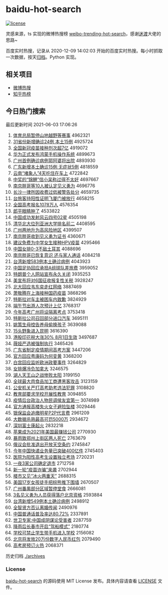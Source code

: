 # baidu-hot-search

[![license](https://img.shields.io/github/license/Arrackisarookie/baidu-hot-search)](https://github.com/Arrackisarookie/baidu-hot-search/blob/master/LICENSE)

灵感来源，ts 实现的微博热搜榜 [weibo-trending-hot-search](https://github.com/justjavac/weibo-trending-hot-search)，感谢[迷渡](https://github.com/justjavac)大佬的思路~

百度实时热搜，记录从 2020-12-09 14:02:03 开始的百度实时热搜。每小时抓取一次数据，按天[归档](./archives)。Python 实现。

## 相关项目
+ [微博热搜](https://github.com/Arrackisarookie/weibo-hot-search)
+ [知乎热榜](https://github.com/Arrackisarookie/zhihu-top-search)

## 今日热门搜索

<!-- Rank Begin -->

最后更新时间 2021-06-03 17:06:26

1. [体育总局暂停山地越野等赛事](http://www.baidu.com/baidu?cl=3&tn=SE_baiduhomet8_jmjb7mjw&rsv_dl=fyb_top&fr=top1000&wd=%CC%E5%D3%FD%D7%DC%BE%D6%D4%DD%CD%A3%C9%BD%B5%D8%D4%BD%D2%B0%B5%C8%C8%FC%CA%C2) 4962321
1. [31省份新增确诊24例 本土15例](http://www.baidu.com/baidu?cl=3&tn=SE_baiduhomet8_jmjb7mjw&rsv_dl=fyb_top&fr=top1000&wd=31%CA%A1%B7%DD%D0%C2%D4%F6%C8%B7%D5%EF24%C0%FD%20%B1%BE%CD%C115%C0%FD) 4925724
1. [全国新冠疫苗接种剂次超7亿](http://www.baidu.com/baidu?cl=3&tn=SE_baiduhomet8_jmjb7mjw&rsv_dl=fyb_top&fr=top1000&wd=%C8%AB%B9%FA%D0%C2%B9%DA%D2%DF%C3%E7%BD%D3%D6%D6%BC%C1%B4%CE%B3%AC7%D2%DA) 4919072
1. [华为正式发布鸿蒙手机操作系统](http://www.baidu.com/baidu?cl=3&tn=SE_baiduhomet8_jmjb7mjw&rsv_dl=fyb_top&fr=top1000&wd=%BB%AA%CE%AA%D5%FD%CA%BD%B7%A2%B2%BC%BA%E8%C3%C9%CA%D6%BB%FA%B2%D9%D7%F7%CF%B5%CD%B3) 4899673
1. [广州首例确诊病例郭阿婆将出院](http://www.baidu.com/baidu?cl=3&tn=SE_baiduhomet8_jmjb7mjw&rsv_dl=fyb_top&fr=top1000&wd=%B9%E3%D6%DD%CA%D7%C0%FD%C8%B7%D5%EF%B2%A1%C0%FD%B9%F9%B0%A2%C6%C5%BD%AB%B3%F6%D4%BA) 4893930
1. [广东新增本土确诊15例 无症状5例](http://www.baidu.com/baidu?cl=3&tn=SE_baiduhomet8_jmjb7mjw&rsv_dl=fyb_top&fr=top1000&wd=%B9%E3%B6%AB%D0%C2%D4%F6%B1%BE%CD%C1%C8%B7%D5%EF15%C0%FD%20%CE%DE%D6%A2%D7%B45%C0%FD) 4818559
1. [云南“堵象人”4天吃住在车上](http://www.baidu.com/baidu?cl=3&tn=SE_baiduhomet8_jmjb7mjw&rsv_dl=fyb_top&fr=top1000&wd=%D4%C6%C4%CF%A1%B0%B6%C2%CF%F3%C8%CB%A1%B14%CC%EC%B3%D4%D7%A1%D4%DA%B3%B5%C9%CF) 4722842
1. [中奖的“锦鲤”信小呆称过得不太好](http://www.baidu.com/baidu?cl=3&tn=SE_baiduhomet8_jmjb7mjw&rsv_dl=fyb_top&fr=top1000&wd=%D6%D0%BD%B1%B5%C4%A1%B0%BD%F5%C0%F0%A1%B1%D0%C5%D0%A1%B4%F4%B3%C6%B9%FD%B5%C3%B2%BB%CC%AB%BA%C3) 4697667
1. [南京胖哥等10人被认定见义勇为](http://www.baidu.com/baidu?cl=3&tn=SE_baiduhomet8_jmjb7mjw&rsv_dl=fyb_top&fr=top1000&wd=%C4%CF%BE%A9%C5%D6%B8%E7%B5%C810%C8%CB%B1%BB%C8%CF%B6%A8%BC%FB%D2%E5%D3%C2%CE%AA) 4696776
1. [长沙一律所因收费过低被警告处分](http://www.baidu.com/baidu?cl=3&tn=SE_baiduhomet8_jmjb7mjw&rsv_dl=fyb_top&fr=top1000&wd=%B3%A4%C9%B3%D2%BB%C2%C9%CB%F9%D2%F2%CA%D5%B7%D1%B9%FD%B5%CD%B1%BB%BE%AF%B8%E6%B4%A6%B7%D6) 4659735
1. [台旅客持阳性证明飞厦门被放行](http://www.baidu.com/baidu?cl=3&tn=SE_baiduhomet8_jmjb7mjw&rsv_dl=fyb_top&fr=top1000&wd=%CC%A8%C2%C3%BF%CD%B3%D6%D1%F4%D0%D4%D6%A4%C3%F7%B7%C9%CF%C3%C3%C5%B1%BB%B7%C5%D0%D0) 4658215
1. [全国高考报名1078万人](http://www.baidu.com/baidu?cl=3&tn=SE_baiduhomet8_jmjb7mjw&rsv_dl=fyb_top&fr=top1000&wd=%C8%AB%B9%FA%B8%DF%BF%BC%B1%A8%C3%FB1078%CD%F2%C8%CB) 4576354
1. [郎平眼睛肿了](http://www.baidu.com/baidu?cl=3&tn=SE_baiduhomet8_jmjb7mjw&rsv_dl=fyb_top&fr=top1000&wd=%C0%C9%C6%BD%D1%DB%BE%A6%D6%D7%C1%CB) 4533822
1. [中国成功发射风云四号02星](http://www.baidu.com/baidu?cl=3&tn=SE_baiduhomet8_jmjb7mjw&rsv_dl=fyb_top&fr=top1000&wd=%D6%D0%B9%FA%B3%C9%B9%A6%B7%A2%C9%E4%B7%E7%D4%C6%CB%C4%BA%C502%D0%C7) 4505198
1. [清华北大位列亚洲大学排名前二](http://www.baidu.com/baidu?cl=3&tn=SE_baiduhomet8_jmjb7mjw&rsv_dl=fyb_top&fr=top1000&wd=%C7%E5%BB%AA%B1%B1%B4%F3%CE%BB%C1%D0%D1%C7%D6%DE%B4%F3%D1%A7%C5%C5%C3%FB%C7%B0%B6%FE) 4408595
1. [广州两地升为高风险地区](http://www.baidu.com/baidu?cl=3&tn=SE_baiduhomet8_jmjb7mjw&rsv_dl=fyb_top&fr=top1000&wd=%B9%E3%D6%DD%C1%BD%B5%D8%C9%FD%CE%AA%B8%DF%B7%E7%CF%D5%B5%D8%C7%F8) 4399507
1. [南京胖哥收到见义勇为证书](http://www.baidu.com/baidu?cl=3&tn=SE_baiduhomet8_jmjb7mjw&rsv_dl=fyb_top&fr=top1000&wd=%C4%CF%BE%A9%C5%D6%B8%E7%CA%D5%B5%BD%BC%FB%D2%E5%D3%C2%CE%AA%D6%A4%CA%E9) 4360671
1. [建议免费为中学女生接种HPV疫苗](http://www.baidu.com/baidu?cl=3&tn=SE_baiduhomet8_jmjb7mjw&rsv_dl=fyb_top&fr=top1000&wd=%BD%A8%D2%E9%C3%E2%B7%D1%CE%AA%D6%D0%D1%A7%C5%AE%C9%FA%BD%D3%D6%D6HPV%D2%DF%C3%E7) 4295466
1. [中国女排0-3不敌土耳其](http://www.baidu.com/baidu?cl=3&tn=SE_baiduhomet8_jmjb7mjw&rsv_dl=fyb_top&fr=top1000&wd=%D6%D0%B9%FA%C5%AE%C5%C50-3%B2%BB%B5%D0%CD%C1%B6%FA%C6%E4) 4088696
1. [南京胖哥已恢复意识 还与家人通话](http://www.baidu.com/baidu?cl=3&tn=SE_baiduhomet8_jmjb7mjw&rsv_dl=fyb_top&fr=top1000&wd=%C4%CF%BE%A9%C5%D6%B8%E7%D2%D1%BB%D6%B8%B4%D2%E2%CA%B6%20%BB%B9%D3%EB%BC%D2%C8%CB%CD%A8%BB%B0) 4084218
1. [台湾新增583例本土确诊病例](http://www.baidu.com/baidu?cl=3&tn=SE_baiduhomet8_jmjb7mjw&rsv_dl=fyb_top&fr=top1000&wd=%CC%A8%CD%E5%D0%C2%D4%F6583%C0%FD%B1%BE%CD%C1%C8%B7%D5%EF%B2%A1%C0%FD) 4043923
1. [中国足协回应承担A组球队差旅费](http://www.baidu.com/baidu?cl=3&tn=SE_baiduhomet8_jmjb7mjw&rsv_dl=fyb_top&fr=top1000&wd=%D6%D0%B9%FA%D7%E3%D0%AD%BB%D8%D3%A6%B3%D0%B5%A3A%D7%E9%C7%F2%B6%D3%B2%EE%C2%C3%B7%D1) 3959052
1. [特朗普个人网站宣布永久关闭](http://www.baidu.com/baidu?cl=3&tn=SE_baiduhomet8_jmjb7mjw&rsv_dl=fyb_top&fr=top1000&wd=%CC%D8%C0%CA%C6%D5%B8%F6%C8%CB%CD%F8%D5%BE%D0%FB%B2%BC%D3%C0%BE%C3%B9%D8%B1%D5) 3935253
1. [美宣布将对6国征收报复性关税](http://www.baidu.com/baidu?cl=3&tn=SE_baiduhomet8_jmjb7mjw&rsv_dl=fyb_top&fr=top1000&wd=%C3%C0%D0%FB%B2%BC%BD%AB%B6%D46%B9%FA%D5%F7%CA%D5%B1%A8%B8%B4%D0%D4%B9%D8%CB%B0) 3928247
1. [北大回应韦东奕走红网络](http://www.baidu.com/baidu?cl=3&tn=SE_baiduhomet8_jmjb7mjw&rsv_dl=fyb_top&fr=top1000&wd=%B1%B1%B4%F3%BB%D8%D3%A6%CE%A4%B6%AB%DE%C8%D7%DF%BA%EC%CD%F8%C2%E7) 3887469
1. [萧敬腾在上海接种国药疫苗](http://www.baidu.com/baidu?cl=3&tn=SE_baiduhomet8_jmjb7mjw&rsv_dl=fyb_top&fr=top1000&wd=%CF%F4%BE%B4%CC%DA%D4%DA%C9%CF%BA%A3%BD%D3%D6%D6%B9%FA%D2%A9%D2%DF%C3%E7) 3868296
1. [特斯拉对车主被困车内致歉](http://www.baidu.com/baidu?cl=3&tn=SE_baiduhomet8_jmjb7mjw&rsv_dl=fyb_top&fr=top1000&wd=%CC%D8%CB%B9%C0%AD%B6%D4%B3%B5%D6%F7%B1%BB%C0%A7%B3%B5%C4%DA%D6%C2%C7%B8) 3824929
1. [端午节出游人次预计上亿](http://www.baidu.com/baidu?cl=3&tn=SE_baiduhomet8_jmjb7mjw&rsv_dl=fyb_top&fr=top1000&wd=%B6%CB%CE%E7%BD%DA%B3%F6%D3%CE%C8%CB%B4%CE%D4%A4%BC%C6%C9%CF%D2%DA) 3768317
1. [今年高考广州将设隔离考点](http://www.baidu.com/baidu?cl=3&tn=SE_baiduhomet8_jmjb7mjw&rsv_dl=fyb_top&fr=top1000&wd=%BD%F1%C4%EA%B8%DF%BF%BC%B9%E3%D6%DD%BD%AB%C9%E8%B8%F4%C0%EB%BF%BC%B5%E3) 3753418
1. [特斯拉公司召回部分进口汽车](http://www.baidu.com/baidu?cl=3&tn=SE_baiduhomet8_jmjb7mjw&rsv_dl=fyb_top&fr=top1000&wd=%CC%D8%CB%B9%C0%AD%B9%AB%CB%BE%D5%D9%BB%D8%B2%BF%B7%D6%BD%F8%BF%DA%C6%FB%B3%B5) 3695111
1. [姚策生母控告养母偷换孩子](http://www.baidu.com/baidu?cl=3&tn=SE_baiduhomet8_jmjb7mjw&rsv_dl=fyb_top&fr=top1000&wd=%D2%A6%B2%DF%C9%FA%C4%B8%BF%D8%B8%E6%D1%F8%C4%B8%CD%B5%BB%BB%BA%A2%D7%D3) 3639088
1. [15头野象进入昆明](http://www.baidu.com/baidu?cl=3&tn=SE_baiduhomet8_jmjb7mjw&rsv_dl=fyb_top&fr=top1000&wd=15%CD%B7%D2%B0%CF%F3%BD%F8%C8%EB%C0%A5%C3%F7) 3616390
1. [港股印花税大涨30% 8月1日生效](http://www.baidu.com/baidu?cl=3&tn=SE_baiduhomet8_jmjb7mjw&rsv_dl=fyb_top&fr=top1000&wd=%B8%DB%B9%C9%D3%A1%BB%A8%CB%B0%B4%F3%D5%C730%25%208%D4%C21%C8%D5%C9%FA%D0%A7) 3497687
1. [薇娅严选被强制执行](http://www.baidu.com/baidu?cl=3&tn=SE_baiduhomet8_jmjb7mjw&rsv_dl=fyb_top&fr=top1000&wd=%DE%B1%E6%AB%D1%CF%D1%A1%B1%BB%C7%BF%D6%C6%D6%B4%D0%D0) 3465426
1. [广东省制定疫情期间高考方案](http://www.baidu.com/baidu?cl=3&tn=SE_baiduhomet8_jmjb7mjw&rsv_dl=fyb_top&fr=top1000&wd=%B9%E3%B6%AB%CA%A1%D6%C6%B6%A8%D2%DF%C7%E9%C6%DA%BC%E4%B8%DF%BF%BC%B7%BD%B0%B8) 3447206
1. [官方回应粤康码为何变黄](http://www.baidu.com/baidu?cl=3&tn=SE_baiduhomet8_jmjb7mjw&rsv_dl=fyb_top&fr=top1000&wd=%B9%D9%B7%BD%BB%D8%D3%A6%D4%C1%BF%B5%C2%EB%CE%AA%BA%CE%B1%E4%BB%C6) 3368200
1. [白宫回应监听欧洲政要事件](http://www.baidu.com/baidu?cl=3&tn=SE_baiduhomet8_jmjb7mjw&rsv_dl=fyb_top&fr=top1000&wd=%B0%D7%B9%AC%BB%D8%D3%A6%BC%E0%CC%FD%C5%B7%D6%DE%D5%FE%D2%AA%CA%C2%BC%FE) 3264829
1. [女排爆冷负加拿大](http://www.baidu.com/baidu?cl=3&tn=SE_baiduhomet8_jmjb7mjw&rsv_dl=fyb_top&fr=top1000&wd=%C5%AE%C5%C5%B1%AC%C0%E4%B8%BA%BC%D3%C4%C3%B4%F3) 3246575
1. [湖人天王山之战惨败太阳](http://www.baidu.com/baidu?cl=3&tn=SE_baiduhomet8_jmjb7mjw&rsv_dl=fyb_top&fr=top1000&wd=%BA%FE%C8%CB%CC%EC%CD%F5%C9%BD%D6%AE%D5%BD%B2%D2%B0%DC%CC%AB%D1%F4) 3199150
1. [全球最大肉食品加工商遭黑客攻击](http://www.baidu.com/baidu?cl=3&tn=SE_baiduhomet8_jmjb7mjw&rsv_dl=fyb_top&fr=top1000&wd=%C8%AB%C7%F2%D7%EE%B4%F3%C8%E2%CA%B3%C6%B7%BC%D3%B9%A4%C9%CC%D4%E2%BA%DA%BF%CD%B9%A5%BB%F7) 3123159
1. [公安机关严打高考助考违法犯罪](http://www.baidu.com/baidu?cl=3&tn=SE_baiduhomet8_jmjb7mjw&rsv_dl=fyb_top&fr=top1000&wd=%B9%AB%B0%B2%BB%FA%B9%D8%D1%CF%B4%F2%B8%DF%BF%BC%D6%FA%BF%BC%CE%A5%B7%A8%B7%B8%D7%EF) 3108820
1. [教育部要求学校开展性教育](http://www.baidu.com/baidu?cl=3&tn=SE_baiduhomet8_jmjb7mjw&rsv_dl=fyb_top&fr=top1000&wd=%BD%CC%D3%FD%B2%BF%D2%AA%C7%F3%D1%A7%D0%A3%BF%AA%D5%B9%D0%D4%BD%CC%D3%FD) 3094855
1. [疫情后台政治人物民调侯友宜第一](http://www.baidu.com/baidu?cl=3&tn=SE_baiduhomet8_jmjb7mjw&rsv_dl=fyb_top&fr=top1000&wd=%D2%DF%C7%E9%BA%F3%CC%A8%D5%FE%D6%CE%C8%CB%CE%EF%C3%F1%B5%F7%BA%EE%D3%D1%D2%CB%B5%DA%D2%BB) 3074989
1. [官方通报高楼失火女子避险坠楼](http://www.baidu.com/baidu?cl=3&tn=SE_baiduhomet8_jmjb7mjw&rsv_dl=fyb_top&fr=top1000&wd=%B9%D9%B7%BD%CD%A8%B1%A8%B8%DF%C2%A5%CA%A7%BB%F0%C5%AE%D7%D3%B1%DC%CF%D5%D7%B9%C2%A5) 3029446
1. [银保监会追缴明星P2P代言费](http://www.baidu.com/baidu?cl=3&tn=SE_baiduhomet8_jmjb7mjw&rsv_dl=fyb_top&fr=top1000&wd=%D2%F8%B1%A3%BC%E0%BB%E1%D7%B7%BD%C9%C3%F7%D0%C7P2P%B4%FA%D1%D4%B7%D1) 2961209
1. [大数据杀熟最高可罚5000万](http://www.baidu.com/baidu?cl=3&tn=SE_baiduhomet8_jmjb7mjw&rsv_dl=fyb_top&fr=top1000&wd=%B4%F3%CA%FD%BE%DD%C9%B1%CA%EC%D7%EE%B8%DF%BF%C9%B7%A35000%CD%F2) 2934672
1. [深圳富士康起火](http://www.baidu.com/baidu?cl=3&tn=SE_baiduhomet8_jmjb7mjw&rsv_dl=fyb_top&fr=top1000&wd=%C9%EE%DB%DA%B8%BB%CA%BF%BF%B5%C6%F0%BB%F0) 2832218
1. [苹果成为2021年美国最赚钱公司](http://www.baidu.com/baidu?cl=3&tn=SE_baiduhomet8_jmjb7mjw&rsv_dl=fyb_top&fr=top1000&wd=%C6%BB%B9%FB%B3%C9%CE%AA2021%C4%EA%C3%C0%B9%FA%D7%EE%D7%AC%C7%AE%B9%AB%CB%BE) 2770930
1. [暴雨致郑州上街区两人死亡](http://www.baidu.com/baidu?cl=3&tn=SE_baiduhomet8_jmjb7mjw&rsv_dl=fyb_top&fr=top1000&wd=%B1%A9%D3%EA%D6%C2%D6%A3%D6%DD%C9%CF%BD%D6%C7%F8%C1%BD%C8%CB%CB%C0%CD%F6) 2763679
1. [俄议会批准退出开放天空条约](http://www.baidu.com/baidu?cl=3&tn=SE_baiduhomet8_jmjb7mjw&rsv_dl=fyb_top&fr=top1000&wd=%B6%ED%D2%E9%BB%E1%C5%FA%D7%BC%CD%CB%B3%F6%BF%AA%B7%C5%CC%EC%BF%D5%CC%F5%D4%BC) 2745847
1. [今年中国快递业务量已突破400亿件](http://www.baidu.com/baidu?cl=3&tn=SE_baiduhomet8_jmjb7mjw&rsv_dl=fyb_top&fr=top1000&wd=%BD%F1%C4%EA%D6%D0%B9%FA%BF%EC%B5%DD%D2%B5%CE%F1%C1%BF%D2%D1%CD%BB%C6%C6400%D2%DA%BC%FE) 2745403
1. [医院为阳性高考生设置独立考场](http://www.baidu.com/baidu?cl=3&tn=SE_baiduhomet8_jmjb7mjw&rsv_dl=fyb_top&fr=top1000&wd=%D2%BD%D4%BA%CE%AA%D1%F4%D0%D4%B8%DF%BF%BC%C9%FA%C9%E8%D6%C3%B6%C0%C1%A2%BF%BC%B3%A1) 2720231
1. [一夜3家公司确定退市](http://www.baidu.com/baidu?cl=3&tn=SE_baiduhomet8_jmjb7mjw&rsv_dl=fyb_top&fr=top1000&wd=%D2%BB%D2%B93%BC%D2%B9%AB%CB%BE%C8%B7%B6%A8%CD%CB%CA%D0) 2712758
1. [新一轮“疫苗诈骗”来袭](http://www.baidu.com/baidu?cl=3&tn=SE_baiduhomet8_jmjb7mjw&rsv_dl=fyb_top&fr=top1000&wd=%D0%C2%D2%BB%C2%D6%A1%B0%D2%DF%C3%E7%D5%A9%C6%AD%A1%B1%C0%B4%CF%AE) 2702944
1. [楼市又见“冰火两重天”](http://www.baidu.com/baidu?cl=3&tn=SE_baiduhomet8_jmjb7mjw&rsv_dl=fyb_top&fr=top1000&wd=%C2%A5%CA%D0%D3%D6%BC%FB%A1%B0%B1%F9%BB%F0%C1%BD%D6%D8%CC%EC%A1%B1) 2688315
1. [美国17岁女孩徒手把棕熊推下围墙](http://www.baidu.com/baidu?cl=3&tn=SE_baiduhomet8_jmjb7mjw&rsv_dl=fyb_top&fr=top1000&wd=%C3%C0%B9%FA17%CB%EA%C5%AE%BA%A2%CD%BD%CA%D6%B0%D1%D7%D8%D0%DC%CD%C6%CF%C2%CE%A7%C7%BD) 2670507
1. [广州番禺部分区域暂停堂食](http://www.baidu.com/baidu?cl=3&tn=SE_baiduhomet8_jmjb7mjw&rsv_dl=fyb_top&fr=top1000&wd=%B9%E3%D6%DD%B7%AC%D8%AE%B2%BF%B7%D6%C7%F8%D3%F2%D4%DD%CD%A3%CC%C3%CA%B3) 2666081
1. [3名见义勇为人员获得落户北京资格](http://www.baidu.com/baidu?cl=3&tn=SE_baiduhomet8_jmjb7mjw&rsv_dl=fyb_top&fr=top1000&wd=3%C3%FB%BC%FB%D2%E5%D3%C2%CE%AA%C8%CB%D4%B1%BB%F1%B5%C3%C2%E4%BB%A7%B1%B1%BE%A9%D7%CA%B8%F1) 2593884
1. [台湾新增549例本土确诊病例](http://www.baidu.com/baidu?cl=3&tn=SE_baiduhomet8_jmjb7mjw&rsv_dl=fyb_top&fr=top1000&wd=%CC%A8%CD%E5%D0%C2%D4%F6549%C0%FD%B1%BE%CD%C1%C8%B7%D5%EF%B2%A1%C0%FD) 2498912
1. [全智贤方否认离婚传闻](http://www.baidu.com/baidu?cl=3&tn=SE_baiduhomet8_jmjb7mjw&rsv_dl=fyb_top&fr=top1000&wd=%C8%AB%D6%C7%CF%CD%B7%BD%B7%F1%C8%CF%C0%EB%BB%E9%B4%AB%CE%C5) 2490976
1. [中国普通话普及率达80.72%](http://www.baidu.com/baidu?cl=3&tn=SE_baiduhomet8_jmjb7mjw&rsv_dl=fyb_top&fr=top1000&wd=%D6%D0%B9%FA%C6%D5%CD%A8%BB%B0%C6%D5%BC%B0%C2%CA%B4%EF80.72%25) 2337891
1. [世卫专家:中国成阴谋论受害者](http://www.baidu.com/baidu?cl=3&tn=SE_baiduhomet8_jmjb7mjw&rsv_dl=fyb_top&fr=top1000&wd=%CA%C0%CE%C0%D7%A8%BC%D2%3A%D6%D0%B9%FA%B3%C9%D2%F5%C4%B1%C2%DB%CA%DC%BA%A6%D5%DF) 2287759
1. [降雨后长春市开启“驾船模式”](http://www.baidu.com/baidu?cl=3&tn=SE_baiduhomet8_jmjb7mjw&rsv_dl=fyb_top&fr=top1000&wd=%BD%B5%D3%EA%BA%F3%B3%A4%B4%BA%CA%D0%BF%AA%C6%F4%A1%B0%BC%DD%B4%AC%C4%A3%CA%BD%A1%B1) 2180774
1. [学校可禁止学生带手机进入学校](http://www.baidu.com/baidu?cl=3&tn=SE_baiduhomet8_jmjb7mjw&rsv_dl=fyb_top&fr=top1000&wd=%D1%A7%D0%A3%BF%C9%BD%FB%D6%B9%D1%A7%C9%FA%B4%F8%CA%D6%BB%FA%BD%F8%C8%EB%D1%A7%D0%A3) 2156082
1. [北京将发放20万份数字人民币红包](http://www.baidu.com/baidu?cl=3&tn=SE_baiduhomet8_jmjb7mjw&rsv_dl=fyb_top&fr=top1000&wd=%B1%B1%BE%A9%BD%AB%B7%A2%B7%C520%CD%F2%B7%DD%CA%FD%D7%D6%C8%CB%C3%F1%B1%D2%BA%EC%B0%FC) 2079490
1. [高考房预订火热](http://www.baidu.com/baidu?cl=3&tn=SE_baiduhomet8_jmjb7mjw&rsv_dl=fyb_top&fr=top1000&wd=%B8%DF%BF%BC%B7%BF%D4%A4%B6%A9%BB%F0%C8%C8) 2068371
<!-- Rank End -->

历史归档 [./archives](./archives)

### License

[baidu-hot-search](https://github.com/Arrackisarookie/baidu-hot-search) 的源码使用 MIT License 发布。具体内容请查看 [LICENSE](./LICENSE) 文件。
